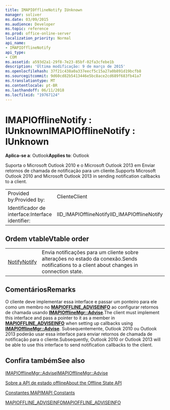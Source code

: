 ```yaml
---
title: IMAPIOfflineNotify IUnknown
manager: soliver
ms.date: 03/09/2015
ms.audience: Developer
ms.topic: reference
ms.prod: office-online-server
localization_priority: Normal
api_name:
- IMAPIOfflineNotify
api_type:
- COM
ms.assetid: a593d2a1-29f8-7e23-85bf-02fa3cfebe1b
description: 'Última modificação: 9 de março de 2015'
ms.openlocfilehash: 37f21c438a0a337eecf5c15a27a0b891d19bcfb8
ms.sourcegitcommit: 9d60cd82b5413446e5bc8ace2cd689f683fb41a7
ms.translationtype: MT
ms.contentlocale: pt-BR
ms.lasthandoff: 06/11/2018
ms.locfileid: "19767124"
---
```

# <a name="imapiofflinenotify--iunknown"></a><span data-ttu-id="4886c-103">IMAPIOfflineNotify : IUnknown</span><span class="sxs-lookup"><span data-stu-id="4886c-103">IMAPIOfflineNotify : IUnknown</span></span>

  
  
<span data-ttu-id="4886c-104">**Aplica-se a**: Outlook</span><span class="sxs-lookup"><span data-stu-id="4886c-104">**Applies to**: Outlook</span></span> 
  
<span data-ttu-id="4886c-105">Suporta o Microsoft Outlook 2010 e o Microsoft Outlook 2013 em Enviar retornos de chamada de notificação para um cliente.</span><span class="sxs-lookup"><span data-stu-id="4886c-105">Supports Microsoft Outlook 2010 and Microsoft Outlook 2013 in sending notification callbacks to a client.</span></span>
  
|||
|:-----|:-----|
|<span data-ttu-id="4886c-106">Provided by:</span><span class="sxs-lookup"><span data-stu-id="4886c-106">Provided by:</span></span>  <br/> |<span data-ttu-id="4886c-107">Cliente</span><span class="sxs-lookup"><span data-stu-id="4886c-107">Client</span></span>  <br/> |
|<span data-ttu-id="4886c-108">Identificador de interface:</span><span class="sxs-lookup"><span data-stu-id="4886c-108">Interface identifier:</span></span>  <br/> |<span data-ttu-id="4886c-109">IID_IMAPIOfflineNotify</span><span class="sxs-lookup"><span data-stu-id="4886c-109">IID_IMAPIOfflineNotify</span></span>  <br/> |
   
## <a name="vtable-order"></a><span data-ttu-id="4886c-110">Ordem vtable</span><span class="sxs-lookup"><span data-stu-id="4886c-110">Vtable order</span></span>

|||
|:-----|:-----|
|[<span data-ttu-id="4886c-111">Notify</span><span class="sxs-lookup"><span data-stu-id="4886c-111">Notify</span></span>](imapiofflinenotify-notify.md) <br/> |<span data-ttu-id="4886c-112">Envia notificações para um cliente sobre alterações no estado da conexão.</span><span class="sxs-lookup"><span data-stu-id="4886c-112">Sends notifications to a client about changes in connection state.</span></span>  <br/> |
   
## <a name="remarks"></a><span data-ttu-id="4886c-113">Comentários</span><span class="sxs-lookup"><span data-stu-id="4886c-113">Remarks</span></span>

<span data-ttu-id="4886c-114">O cliente deve implementar essa interface e passar um ponteiro para ele como um membro no **[MAPIOFFLINE_ADVISEINFO](mapioffline_adviseinfo.md)** ao configurar retornos de chamada usando **[IMAPIOfflineMgr::Advise](imapiofflinemgr-advise.md)**.</span><span class="sxs-lookup"><span data-stu-id="4886c-114">The client must implement this interface and pass a pointer to it as a member in **[MAPIOFFLINE_ADVISEINFO](mapioffline_adviseinfo.md)** when setting up callbacks using **[IMAPIOfflineMgr::Advise](imapiofflinemgr-advise.md)**.</span></span> <span data-ttu-id="4886c-115">Subsequentemente, Outlook 2010 ou Outlook 2013 poderão usar essa interface para enviar retornos de chamada de notificação para o cliente.</span><span class="sxs-lookup"><span data-stu-id="4886c-115">Subsequently, Outlook 2010 or Outlook 2013 will be able to use this interface to send notification callbacks to the client.</span></span> 
  
## <a name="see-also"></a><span data-ttu-id="4886c-116">Confira também</span><span class="sxs-lookup"><span data-stu-id="4886c-116">See also</span></span>



[<span data-ttu-id="4886c-117">IMAPIOfflineMgr::Advise</span><span class="sxs-lookup"><span data-stu-id="4886c-117">IMAPIOfflineMgr::Advise</span></span>](imapiofflinemgr-advise.md)


[<span data-ttu-id="4886c-118">Sobre a API de estado offline</span><span class="sxs-lookup"><span data-stu-id="4886c-118">About the Offline State API</span></span>](about-the-offline-state-api.md)
  
[<span data-ttu-id="4886c-119">Constantes MAPI</span><span class="sxs-lookup"><span data-stu-id="4886c-119">MAPI Constants</span></span>](mapi-constants.md)
  
[<span data-ttu-id="4886c-120">MAPIOFFLINE_ADVISEINFO</span><span class="sxs-lookup"><span data-stu-id="4886c-120">MAPIOFFLINE_ADVISEINFO</span></span>](mapioffline_adviseinfo.md)


